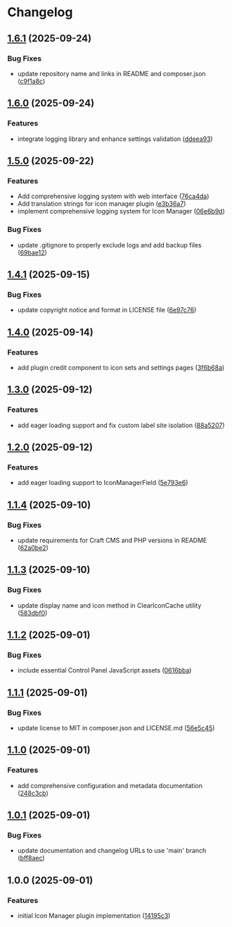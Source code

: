# Changelog

## [1.6.1](https://github.com/LindemannRock/craft-icon-manager/compare/v1.6.0...v1.6.1) (2025-09-24)


### Bug Fixes

* update repository name and links in README and composer.json ([c9f1a8c](https://github.com/LindemannRock/craft-icon-manager/commit/c9f1a8c6164212768e0831f52037a9fcd13941f6))

## [1.6.0](https://github.com/LindemannRock/icon-manager/compare/v1.5.0...v1.6.0) (2025-09-24)


### Features

* integrate logging library and enhance settings validation ([ddeea93](https://github.com/LindemannRock/icon-manager/commit/ddeea93f879d31154c4bbc88f915fc22168f10ef))

## [1.5.0](https://github.com/LindemannRock/icon-manager/compare/v1.4.1...v1.5.0) (2025-09-22)


### Features

* Add comprehensive logging system with web interface ([76ca4da](https://github.com/LindemannRock/icon-manager/commit/76ca4dae9b084088e115355dd244be0d57391162))
* Add translation strings for icon manager plugin ([e3b36a7](https://github.com/LindemannRock/icon-manager/commit/e3b36a7217951713ee3e1cea271b4eaaf7e7ccde))
* implement comprehensive logging system for Icon Manager ([06e6b9d](https://github.com/LindemannRock/icon-manager/commit/06e6b9d3e4c1dbe41db82ced56b1b956d4b64a11))


### Bug Fixes

* update .gitignore to properly exclude logs and add backup files ([69bae12](https://github.com/LindemannRock/icon-manager/commit/69bae12f1fcfc75c5ea2235ed532f4000832d79e))

## [1.4.1](https://github.com/LindemannRock/icon-manager/compare/v1.4.0...v1.4.1) (2025-09-15)


### Bug Fixes

* update copyright notice and format in LICENSE file ([6e97c76](https://github.com/LindemannRock/icon-manager/commit/6e97c766f8528b67b98a7693bfd8637dc1301d71))

## [1.4.0](https://github.com/LindemannRock/icon-manager/compare/v1.3.0...v1.4.0) (2025-09-14)


### Features

* add plugin credit component to icon sets and settings pages ([3f6b68a](https://github.com/LindemannRock/icon-manager/commit/3f6b68a92f87a3b2bca93a315eae5f881c28126f))

## [1.3.0](https://github.com/LindemannRock/icon-manager/compare/v1.2.0...v1.3.0) (2025-09-12)


### Features

* add eager loading support and fix custom label site isolation ([88a5207](https://github.com/LindemannRock/icon-manager/commit/88a520777fec519d1db17b205275b5b4f2c56e51))

## [1.2.0](https://github.com/LindemannRock/icon-manager/compare/v1.1.4...v1.2.0) (2025-09-12)


### Features

* add eager loading support to IconManagerField ([5e793e6](https://github.com/LindemannRock/icon-manager/commit/5e793e6501270727641812191d48d89020bb2463))

## [1.1.4](https://github.com/LindemannRock/icon-manager/compare/v1.1.3...v1.1.4) (2025-09-10)


### Bug Fixes

* update requirements for Craft CMS and PHP versions in README ([62a0be2](https://github.com/LindemannRock/icon-manager/commit/62a0be27102a85712fa97b50fb1f74d75a0e5d16))

## [1.1.3](https://github.com/LindemannRock/icon-manager/compare/v1.1.2...v1.1.3) (2025-09-10)


### Bug Fixes

* update display name and icon method in ClearIconCache utility ([583dbf0](https://github.com/LindemannRock/icon-manager/commit/583dbf043c6b43b80a67f88c33ec498c62f0ad4c))

## [1.1.2](https://github.com/LindemannRock/icon-manager/compare/v1.1.1...v1.1.2) (2025-09-01)


### Bug Fixes

* include essential Control Panel JavaScript assets ([0616bba](https://github.com/LindemannRock/icon-manager/commit/0616bbab30a9ee406552e4b166b249131c2efca0))

## [1.1.1](https://github.com/LindemannRock/icon-manager/compare/v1.1.0...v1.1.1) (2025-09-01)


### Bug Fixes

* update license to MIT in composer.json and LICENSE.md ([56e5c45](https://github.com/LindemannRock/icon-manager/commit/56e5c4512f4ba30a0f551bcf8985cf85e7df6870))

## [1.1.0](https://github.com/LindemannRock/icon-manager/compare/v1.0.1...v1.1.0) (2025-09-01)


### Features

* add comprehensive configuration and metadata documentation ([248c3cb](https://github.com/LindemannRock/icon-manager/commit/248c3cb46c0e6f38ad0b8cf6daa5ac533c7d41ae))

## [1.0.1](https://github.com/LindemannRock/icon-manager/compare/v1.0.0...v1.0.1) (2025-09-01)


### Bug Fixes

* update documentation and changelog URLs to use 'main' branch ([bff8aec](https://github.com/LindemannRock/icon-manager/commit/bff8aecd5a4998c25f05d393f71406485a36430a))

## 1.0.0 (2025-09-01)


### Features

* initial Icon Manager plugin implementation ([14195c3](https://github.com/LindemannRock/icon-manager/commit/14195c3ceb9f06f37b2811e1bdb63f41f7f6a2f4))
